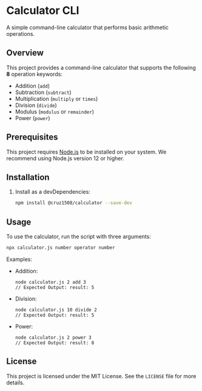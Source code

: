 # Calculator CLI

A simple command-line calculator that performs basic arithmetic operations.

## Overview

This project provides a command-line calculator that supports the following **8** operation keywords:

*   Addition (`add`)
*   Subtraction (`subtract`)
*   Multiplication (`multiply` or `times`)
*   Division (`divide`)
*   Modulus (`modulus` or `remainder`)
*   Power (`power`)

## Prerequisites

This project requires [Node.js](https://nodejs.org/) to be installed on your system. We recommend using Node.js version 12 or higher.


## Installation

1.  Install as a devDependencies:

    ```bash
    npm install @cruz1508/calculator --save-dev
    ```


## Usage

To use the calculator, run the script with three arguments:

```bash
npx calculator.js number operator number
```

Examples:

*   Addition:

    ```
    node calculator.js 2 add 3
    // Expected Output: result: 5
    ```

*   Division:

    ```
    node calculator.js 10 divide 2
    // Expected Output: result: 5
    ```

*   Power:

    ```
    node calculator.js 2 power 3
    // Expected Output: result: 8
    ```


## License

This project is licensed under the MIT License. See the `LICENSE` file for more details.

